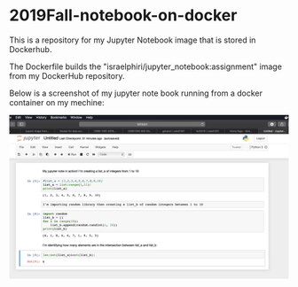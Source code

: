 # 2019Fall-notebook-on-docker
This is a repository for my Jupyter Notebook image that is stored in Dockerhub.

The Dockerfile builds the "israelphiri/jupyter_notebook:assignment" image from my DockerHub repository.

Below is a screenshot of my jupyter note book running from a docker container on my mechine:

![](https://github.com/IsraelPhiri/2019Fall-notebook-on-docker/blob/master/Jpt_in_act.png)
